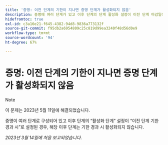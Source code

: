 ```yaml
---
title: '증명: 이전 단계의 기한이 지나면 증명 단계가 활성화되지 않음'
description: 증명에 여러 단계가 있고 이후 단계의 단계 활성화 설정이 이전 단계 마감일이 경과할 때 이후 단계가 활성화되지 않는 경우 최종 단계가 경과할 때 해당 단계가 활성화되지 않습니다.
hidefromtoc: true
exl-id: c3a16e21-f645-4382-94d8-9836a773132f
source-git-commit: f95db2a6954809c25c819d99ea3240f48d56d0e9
workflow-type: tm+mt
source-wordcount: '94'
ht-degree: 67%

---
```


# 증명: 이전 단계의 기한이 지나면 증명 단계가 활성화되지 않음

<!--This article is on the WF and WFP TOC-->

>[!NOTE]
>
>이 문제는 2023년 5월 11일에 해결되었습니다.

증명이 여러 단계로 구성되어 있고 이후 단계의 “활성화 단계” 설정이 “이전 단계 기한 경과 시”로 설정된 경우, 해당 이후 단계는 기한 경과 시 활성화되지 않습니다.

_2023년 3월 14일에 처음 보고되었습니다._

